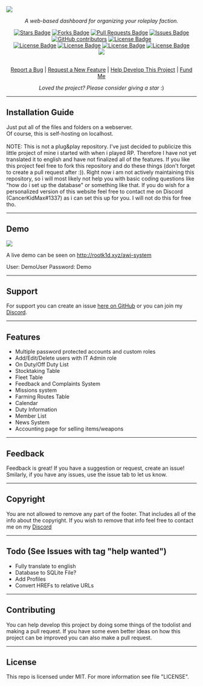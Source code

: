<img src="https://cdn.discordapp.com/attachments/820416224005586945/1022907895890841651/dashboard.png">
<p align="center"><i>A web-based dashboard for organizing your roleplay faction.</i></p>
<div align="center">
  <a href="https://github.com/roo7k1d/rp-faction-web-dashboard/stargazers"><img src="https://img.shields.io/github/stars/roo7k1d/rp-faction-web-dashboard?color=yellow" alt="Stars Badge"/></a>
<a href="https://github.com/roo7k1d/rp-faction-web-dashboard/network/members"><img src="https://img.shields.io/github/forks/roo7k1d/rp-faction-web-dashboard?color=orange" alt="Forks Badge"/></a>
<a href="https://github.com/roo7k1d/rp-faction-web-dashboard/pulls"><img src="https://img.shields.io/github/issues-pr/roo7k1d/rp-faction-web-dashboard" alt="Pull Requests Badge"/></a>
<a href="https://github.com/roo7k1d/rp-faction-web-dashboard/issues"><img src="https://img.shields.io/github/issues/roo7k1d/rp-faction-web-dashboard" alt="Issues Badge"/></a>
<a href="https://github.com/roo7k1d/rp-faction-web-dashboard/graphs/contributors"><img alt="GitHub contributors" src="https://img.shields.io/github/contributors/roo7k1d/rp-faction-web-dashboard?color=2b9348"></a>
<a href="https://github.com/roo7k1d/rp-faction-web-dashboard/blob/master/LICENSE"><img src="https://img.shields.io/github/license/roo7k1d/rp-faction-web-dashboard?color=2b9348" alt="License Badge"/></a>
<br>
<a href="https://github.com/roo7k1d/rp-faction-web-dashboard/"><img src="https://img.shields.io/github/repo-size/roo7k1d/rp-faction-web-dashboard?color=important" alt="License Badge"/></a>
<a href="https://github.com/roo7k1d/rp-faction-web-dashboard/"><img src="https://img.shields.io/tokei/lines/github/roo7k1d/rp-faction-web-dashboard?color=yellowgreen" alt="License Badge"/></a>
<a href="https://github.com/roo7k1d/rp-faction-web-dashboard/releases"><img src="https://img.shields.io/github/v/release/roo7k1d/rp-faction-web-dashboard?color=success" alt="License Badge"/></a>
<a href="https://github.com/roo7k1d/rp-faction-web-dashboard/commits"><img src="https://img.shields.io/github/last-commit/roo7k1d/rp-faction-web-dashboard" alt="License Badge"/></a>
<br>
<a href="https://discord.gg/QQaWvMkFbs"><img src="https://img.shields.io/discord/801802083757457418?logo=discord&label=discord"/></a>
</div>
<br>
<p align="center"><a href="https://github.com/roo7k1d/rp-faction-web-dashboard/issues">Report a Bug</a> | <a href="https://github.com/roo7k1d/rp-faction-web-dashboard/issues">Request a New Feature</a> | <a href="https://github.com/rp-faction-web-dashboard/pulls">Help Develop This Project</a> | <a href="https://ko-fi.com/RootK1d">Fund Me</a></p>
<p align="center"><i>Loved the project? Please consider giving a star</i> :)</p>

<hr>

## Installation Guide
Just put all of the files and folders on a webserver.
<br>
Of course, this is self-hosting on localhost.
<br>
<br>
NOTE: This is not a plug&play repository. I've just decided to publicize this little project of mine i started with when i played RP. Therefore I have not yet translated it to english and have not finalized all of the features. If you like this project feel free to fork this repository and do these things (don't forget to create a pull request after :)). Right now i am not actively maintaining this repository, so i will most likely not help you with basic coding questions like "how do i set up the database" or something like that. If you do wish for a personalized version of this website feel free to contact me on Discord (CancerKidMax#1337) as i can set this up for you. I will not do this for free tho.

<hr>

## Demo
<img src="https://cdn.discordapp.com/attachments/820416224005586945/1022893433230196808/awi-system.png">

A live demo can be seen on http://rootk1d.xyz/awi-system

User: DemoUser
Password: Demo

<hr>

## Support
For support you can create an issue [here on GitHub](https://github.com/rootk1d/rp-faction-web-dashboard/issues) or you can join my [Discord](https://discord.gg/QQaWvMkFbs).

<hr>

## Features
- Multiple password protected accounts and custom roles
- Add/Edit/Delete users with IT Admin role
- On Duty/Off Duty List
- Stocktaking Table
- Fleet Table
- Feedback and Complaints System
- Missions system
- Farming Routes Table
- Calendar
- Duty Information
- Member List
- News System
- Accounting page for selling items/weapons

<hr>

## Feedback
Feedback is great! If you have a suggestion or request, create an issue! Smilarly, if you have any issues, use the issue tab to let us know.

<hr>

## Copyright
You are not allowed to remove any part of the footer. That includes all of the info about the copyright. If you wish to remove that info feel free to contact me on my [Discord](https://discord.gg/QQaWvMkFbs)

<hr>

## Todo (See Issues with tag "help wanted")
- Fully translate to english
- Database to SQLite File?
- Add Profiles
- Convert HREFs to relative URLs

<hr>

## Contributing
You can help develop this project by doing some things of the todolist and making a pull request. If you have some even better ideas on how this project can be improved you can also make a pull request.

<hr>

## License
This repo is licensed under MIT. For more information see file "LICENSE".
